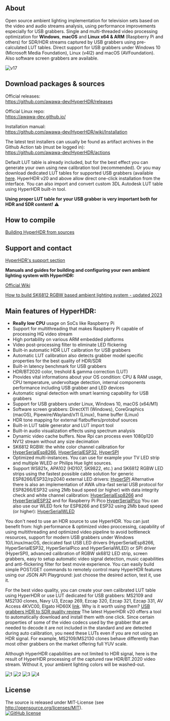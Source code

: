 ## About 

Open source ambient lighting implementation for television sets based on the video and audio streams analysis, using performance improvements especially for USB grabbers. Single and multi-threaded video processing optimization for **Windows**, **macOS** and **Linux x64 & ARM** (Raspberry Pi and others) for SDR/HDR streams captured by USB grabbers using pre-calculated LUT tables. Direct support for USB grabbers under Windows 10 (Microsoft Media Foundation), Linux (v4l2) and macOS (AVFoundation). Also software screen grabbers are available.  
  
![v17](https://user-images.githubusercontent.com/69086569/131157173-cae41f0e-d5c3-413c-ba6b-041e8bfc0017.png)
  
## Download packages & sources

Official releases:  
https://github.com/awawa-dev/HyperHDR/releases

Official Linux repo:    
https://awawa-dev.github.io/

Installation manual:  
https://github.com/awawa-dev/HyperHDR/wiki/Installation

The latest test installers can usually be found as artifact archives in the Github Action tab (must be logged in):  
https://github.com/awawa-dev/HyperHDR/actions

Default LUT table is already included, but for the best effect you can generate your own using new calibration tool (recommended). Or you may download dedicated LUT tables for supported USB grabbers (available [here](https://www.hyperhdr.eu/2022/04/usb-grabbers-hdr-to-sdr-quality-test.html#chapter4). HyperHDR v20 and above allow direct one-click installation from the interface. You can also import and convert custom 3DL Autodesk LUT table using HyperHDR built-in tool. 

**Using proper LUT table for your USB grabber is very important both for HDR and SDR content!** :warning: 

## How to compile

[Building HyperHDR from sources](https://github.com/awawa-dev/HyperHDR/wiki/Compiling-HyperHDR)
  
## Support and contact

[HyperHDR's support section](https://github.com/awawa-dev/HyperHDR/discussions)
  
**Manuals and guides for building and configuring your own ambient lighting system with HyperHDR:**

[Official Wiki](https://github.com/awawa-dev/HyperHDR/wiki)  
  
[How to build SK6812 RGBW based ambient lighting system - updated 2023](https://www.hyperhdr.eu/2023/02/ultimate-guide-on-how-to-build-led.html)
  
## Main features of HyperHDR:

* **Really low CPU** usage on SoCs like Raspberry Pi
* Support for multithreading that makes Raspberry Pi capable of processing HQ video stream
* High portability on various ARM embedded platforms
* Video post-processing filter to eliminate LED flickering
* Built-in automatic HDR LUT calibration for USB grabbers
* Automatic LUT calibration also detects grabber model specific properties for the best quality of HDR/SDR
* Built-in latency benchmark for USB grabbers
* HDR/BT2020 color, treshold & gamma correction (LUT)
* Provides vital informations about your OS condition: CPU & RAM usage, CPU temperature, undervoltage detection, internal components performance including USB grabber and LED devices
* Automatic signal detection with smart learning capability for USB grabbers
* Support for USB grabbers under Linux, Windows 10, macOS (x64/M1)
* Software screen grabbers: DirectX11 (Windows), CoreGraphics (macOS), Pipewire/Wayland/x11 (Linux), frame buffer (Linux)
* HDR tone mapping for external flatbuffers/protobuf sources
* Built-in LUT table generator and LUT import tool
* Built-in audio visualization effects using spectrum analysis
* Dynamic video cache buffers. Now Rpi can process even 1080p120 NV12 stream without any size decimation
* SK6812 RGBW: the white color channel calibration for [HyperSerialEsp8266](https://github.com/awawa-dev/HyperSerialEsp8266), [HyperSerialESP32](https://github.com/awawa-dev/HyperSerialESP32), [HyperSPI](https://github.com/awawa-dev/HyperSPI)
* Optimized multi-instances. You can use for example your TV LED strip and multiple WLED or Philips Hue light sources.
* Support WS821x, APA102 (HD107, SK9822, etc.) and SK6812 RGBW LED strips using the fastest possible cable solution for generic ESP8266/ESP32/rp2040 external LED drivers: [HyperSPI](https://github.com/awawa-dev/HyperSPI) Alternative there is also an implementation of AWA ultra-fast serial USB protocol for ESP8266/ESP32 using 2Mb baud speed (or higher) with data integrity check and white channel calibration: [HyperSerialEsp8266](https://github.com/awawa-dev/HyperSerialEsp8266) and [HyperSerialESP32](https://github.com/awawa-dev/HyperSerialESP32) and for Raspberry Pi Pico [HyperSerialPico](https://github.com/awawa-dev/HyperSerialPico) You can also use our WLED fork for ESP8266 and ESP32 using 2Mb baud speed (or higher): [HyperSerialWLED](https://github.com/awawa-dev/HyperSerialWLED)

You don't need to use an HDR source to use HyperHDR. You can just benefit from: high performance & optimized video proccessing, capability of using multithreading and optimized video pipeline to avoid bottleneck resources, support for modern USB grabbers under Windows 10/Linux/macOS, decicated fast USB LED drivers (HyperSerialEsp8266, HyperSerialESP32, HyperSerialPico and HyperSerialWLED) or SPI driver (HyperSPI), advanced calibration of RGBW sk6812 LED strip, screen grabbers, easy to setup automatic video signal detection, music capabilities and anti-flickering filter for best movie experience. You can easily build simple POST/GET commands to remotely control many HyperHDR features using our JSON API Playground: just choose the desired action, test it, use it.

For the best video quality, you can create your own calibrated LUT table using HyperHDR or use LUT dedicated for USB grabbers: MS2109 and MS2130 clones, Navy U3, Ezcap 269, Ezcap 320, Ezcap 321, Ezcap 331, AV Access 4KVC00, Elgato HD60X [link](https://www.hyperhdr.eu/2022/04/usb-grabbers-hdr-to-sdr-quality-test.html#chapter4). Why is it worth using them? [USB grabbers HDR to SDR quality review](https://www.hyperhdr.eu/2022/04/usb-grabbers-hdr-to-sdr-quality-test.html) The latest HyperHDR v20 offers a tool to automatically download and install them with one click. Since certain properties of some of the video codecs used by the grabber that are needed to decode it are not included in the standard and are detected during auto calibration, you need these LUTs even if you are not using an HDR signal. For example, MS2109/MS2130 clones behave differently than most other grabbers on the market offering full YUV scale.

Although HyperHDR capabilities are not limited to HDR signal, here is the result of HyperHDR processing of the captured raw HDR/BT.2020 video stream. Without it, your ambient lighting colors will be washed-out.  

![1](https://github.com/awawa-dev/HyperHDR/assets/69086569/783b56e0-86f3-458b-a441-91ebdfff6756)
![2](https://github.com/awawa-dev/HyperHDR/assets/69086569/49d43111-950b-428f-91d3-ac0cc1e3274b)
![3](https://github.com/awawa-dev/HyperHDR/assets/69086569/3e8dbc4f-844a-411c-87cf-f7c8ed9155e9)
![4](https://github.com/awawa-dev/HyperHDR/assets/69086569/4077c05d-4c02-47eb-8d64-a334064403b3)

## License
  
The source is released under MIT-License (see http://opensource.org/licenses/MIT).  
[![GitHub license](https://img.shields.io/badge/License-MIT-yellow.svg)](https://raw.githubusercontent.com/awawa-dev/HyperHDR/master/LICENSE)
